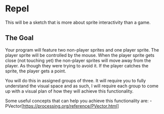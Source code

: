 # Repel
This will be a sketch that is more about sprite interactivity than a game.
## The Goal
Your program will feature two non-player sprites and one player sprite. The player sprite will be controlled by the mouse. When the player sprite gets close (not touching yet) the non-player sprites will move away from the player. As though they were trying to avoid it. If the player catches the sprite, the player gets a point.

You will do this in assigned groups of three. It will require you to fully understand the visual space and as such, I will require each group to come up with a visual plan of how they will achieve this functionality.

Some useful concepts that can help you achieve this functionality are:
-PVector[https://processing.org/reference/PVector.html]
